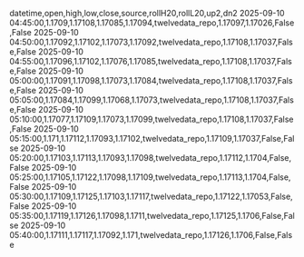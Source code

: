 datetime,open,high,low,close,source,rollH20,rollL20,up2,dn2
2025-09-10 04:45:00,1.1709,1.17108,1.17085,1.17094,twelvedata_repo,1.17097,1.17026,False,False
2025-09-10 04:50:00,1.17092,1.17102,1.17073,1.17092,twelvedata_repo,1.17108,1.17037,False,False
2025-09-10 04:55:00,1.17096,1.17102,1.17076,1.17085,twelvedata_repo,1.17108,1.17037,False,False
2025-09-10 05:00:00,1.17091,1.17098,1.17073,1.17084,twelvedata_repo,1.17108,1.17037,False,False
2025-09-10 05:05:00,1.17084,1.17099,1.17068,1.17073,twelvedata_repo,1.17108,1.17037,False,False
2025-09-10 05:10:00,1.17077,1.17109,1.17073,1.17099,twelvedata_repo,1.17108,1.17037,False,False
2025-09-10 05:15:00,1.171,1.17112,1.17093,1.17102,twelvedata_repo,1.17109,1.17037,False,False
2025-09-10 05:20:00,1.17103,1.17113,1.17093,1.17098,twelvedata_repo,1.17112,1.1704,False,False
2025-09-10 05:25:00,1.17105,1.17122,1.17098,1.17109,twelvedata_repo,1.17113,1.1704,False,False
2025-09-10 05:30:00,1.17109,1.17125,1.17103,1.17117,twelvedata_repo,1.17122,1.17053,False,False
2025-09-10 05:35:00,1.17119,1.17126,1.17098,1.1711,twelvedata_repo,1.17125,1.1706,False,False
2025-09-10 05:40:00,1.17111,1.17117,1.17092,1.171,twelvedata_repo,1.17126,1.1706,False,False
